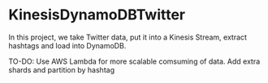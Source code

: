 # KinesisDynamoDBTwitter
 
In this project, we take Twitter data, put it into a Kinesis Stream, extract hashtags and load into DynamoDB.

TO-DO: Use AWS Lambda for more scalable comsuming of data. Add extra shards and partition by hashtag

